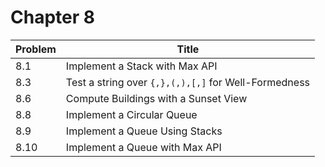 # Chapter 8

|Problem| Title                                               |
|-------|-----------------------------------------------------|
|8.1    | Implement a Stack with Max API                      |
|8.3    | Test a string over `{,},(,),[,]` for Well-Formedness|
|8.6    | Compute Buildings with a Sunset View                |
|8.8    | Implement a Circular Queue                          |
|8.9    | Implement a Queue Using Stacks                      |
|8.10   | Implement a Queue with Max API                      |
